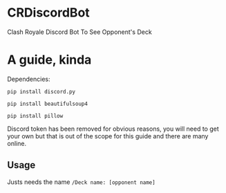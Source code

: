 # CRDiscordBot
Clash Royale Discord Bot To See Opponent's Deck

# A guide, kinda
Dependencies:

```pip install discord.py```

```pip install beautifulsoup4```

```pip install pillow```

Discord token has been removed for obvious reasons, you will need to get your own but that is out of the scope for this guide and there are many online. 
## Usage
Justs needs the name
```/Deck name: [opponent name]```
